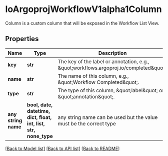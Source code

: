 # IoArgoprojWorkflowV1alpha1Column

Column is a custom column that will be exposed in the Workflow List View.

## Properties
Name | Type | Description | Notes
------------ | ------------- | ------------- | -------------
**key** | **str** | The key of the label or annotation, e.g., \&quot;workflows.argoproj.io/completed\&quot;. | 
**name** | **str** | The name of this column, e.g., \&quot;Workflow Completed\&quot;. | 
**type** | **str** | The type of this column, \&quot;label\&quot; or \&quot;annotation\&quot;. | 
**any string name** | **bool, date, datetime, dict, float, int, list, str, none_type** | any string name can be used but the value must be the correct type | [optional]

[[Back to Model list]](../README.md#documentation-for-models) [[Back to API list]](../README.md#documentation-for-api-endpoints) [[Back to README]](../README.md)


